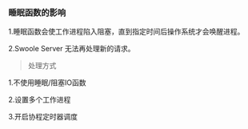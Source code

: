 
### 睡眠函数的影响

1.睡眠函数会使工作进程陷入阻塞，直到指定时间后操作系统才会唤醒进程。

2.Swoole Server 无法再处理新的请求。

> 处理方式

1.不使用睡眠/阻塞IO函数

2.设置多个工作进程

3.开启协程定时器调度


